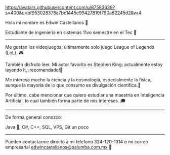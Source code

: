 https://avatars.githubusercontent.com/u/87583639?s=400&u=bf953028378a7be1445e99427819f790a62245d2&v=4

Hola mi nombre es Edwin Castellanos 👋

Estudiante de ingenieria en sistemas 11vo semestre en el Tec 🐅
____________________________________________________________

Me gustan los videojuegos; últimamente solo juego League of Legends (LoL). 🎮

También disfruto leer. Mi autor favorito es Stephen King; actualmente estoy leyendo It, ¡recomendado!📖

Me interesa mucho la ciencia y la cosmología, especialmente la física, aunque la mayoría de lo que consumo es divulgación científica.🔭

Por último, cabe mencionar que quiero estudiar una maestría en Inteligencia Artificial, lo cual también forma parte de mis intereses. 🎓

____________________________________________________________

De forma general conozco:

Java 🍵,
C#,
C++,
SQL,
VPS,
Git un poco

___________________________________________________________

Pueden contactarme directo a mi telefono 324-120-1314
o mi correo empresarial edwincastellanos@palumba.com.mx 🦜
